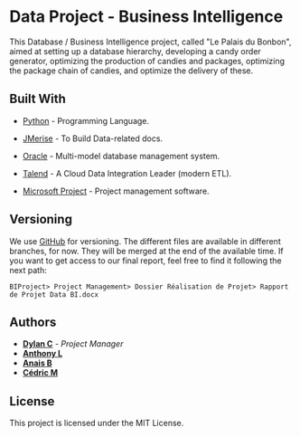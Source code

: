 # Data Project - Business Intelligence


This Database / Business Intelligence project, called "Le Palais du Bonbon", aimed at setting up a database hierarchy, developing a candy order generator, optimizing the production of candies and packages, optimizing the package chain of candies, and optimize the delivery of these.

## Built With

* [Python](https://www.python.org/) - Programming Language.
* [JMerise](http://www.jfreesoft.com/JMerise/) - To Build Data-related docs.
* [Oracle](https://www.oracle.com/database/technologies/index.html) - Multi-model database management system.
* [Talend](https://www.talend.com/) - A Cloud Data Integration Leader (modern ETL).

* [Microsoft Project](https://products.office.com/en/project/project-and-portfolio-management-software) - Project management software.

## Versioning

We use [GitHub](https://github.com/) for versioning. The different files are available in different branches, for now. They will be merged at the end of the available time.
If you want to get access to our final report, feel free to find it following the next path:
```
BIProject> Project Management> Dossier Réalisation de Projet> Rapport de Projet Data BI.docx
```

## Authors

* **[Dylan C](https://github.com/DylanCa)** - *Project Manager*
* **[Anthony L](https://github.com/AnthonyLuque)**
* **[Anais B](https://github.com/BAnais)**
* **[Cédric M](https://github.com/Cedric-M)**

## License

This project is licensed under the MIT License.
